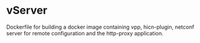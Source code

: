 # vServer

Dockerfile for building a docker image containing vpp, hicn-plugin, netconf server for remote configuration and the http-proxy application.
